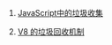 1. <a href="./guide/README.md">JavaScript中的垃圾收集</a>

2. <a href="./reactivity/README.md">V8 的垃圾回收机制</a>

